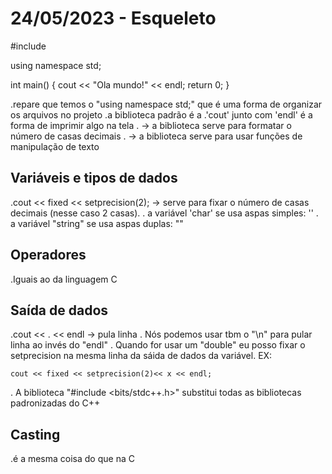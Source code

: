 # 24/05/2023 - Esqueleto

#include <iostream>

using namespace std;

int main()
{
 cout << "Ola mundo!" << endl;
 return 0;
} 

.repare que temos o "using namespace std;" que é uma forma de organizar os arquivos no projeto
.a biblioteca padrão é a <iostream>
.'cout' junto com 'endl' é a forma de imprimir algo na tela
. <iomanip> -> a biblioteca serve para formatar o número de casas decimais
.<string> -> a biblioteca serve para usar funções de manipulação de texto

## Variáveis e tipos de dados

.cout << fixed << setprecision(2); -> serve para fixar o número de casas decimais (nesse caso 2 casas).
. a variável 'char' se usa aspas simples: ''
. a variável "string" se usa aspas duplas: ""

## Operadores
.Iguais ao da linguagem C

## Saída de dados
.cout <<
. << endl -> pula linha
. Nós podemos usar tbm o "\n" para pular linha ao invés do "endl"
. Quando for usar um "double" eu posso fixar o setprecision na mesma linha da sáida de dados da variável.
EX:

    cout << fixed << setprecision(2)<< x << endl;

. A biblioteca "#include <bits/stdc++.h>" substitui todas as bibliotecas padronizadas do C++ 

## Casting
.é a mesma coisa do que na C
